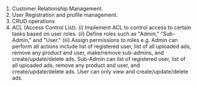 1. Customer Relationship Management.
2. User Registration and profile management.
3. CRUD operations
4. ACL (Access Control List):
(i) Implement ACL to control access to certain tasks based on user roles.
(ii) Define roles such as "Admin," "Sub-Admin," and "User."
(iii) Assign permissions to roles e.g.
Admin can perform all actions include list of registered user, list of all uploaded ads, remove any product and user, make/remove sub-admins, and create/update/delete ads.
Sub-Admin can list of registered user, list of all uploaded ads, remove any product and user, and create/update/delete ads.
User can only view and create/update/delete ads.
